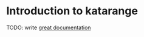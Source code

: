 # Introduction to katarange

TODO: write [great documentation](http://jacobian.org/writing/what-to-write/)
